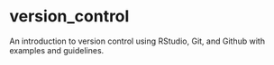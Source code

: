 # version_control

An introduction to version control using RStudio, Git, and Github with examples and guidelines.
